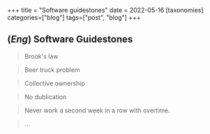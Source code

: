 +++
title = "Software guidestones"
date = 2022-05-16
[taxonomies]
categories=["blog"]
tags=["post", "blog"]
+++

## (*Eng*) Software Guidestones

> Brook's law

> Beer truck problem

> Collective ownership

> No dublication

> Never work a second week in a row with overtime.

> ...